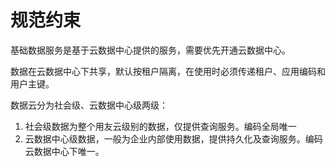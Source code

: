 # 规范约束

基础数据服务是基于云数据中心提供的服务，需要优先开通云数据中心。

数据在云数据中心下共享，默认按租户隔离，在使用时必须传递租户、应用编码和用户主键。

数据云分为社会级、云数据中心级两级：
1.	社会级数据为整个用友云级别的数据，仅提供查询服务。编码全局唯一
2.	云数据中心级数据，一般为企业内部使用数据，提供持久化及查询服务。编码云数据中心下唯一。
